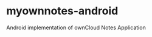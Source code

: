 myownnotes-android
==================

Android implementation of ownCloud Notes Application

```

```